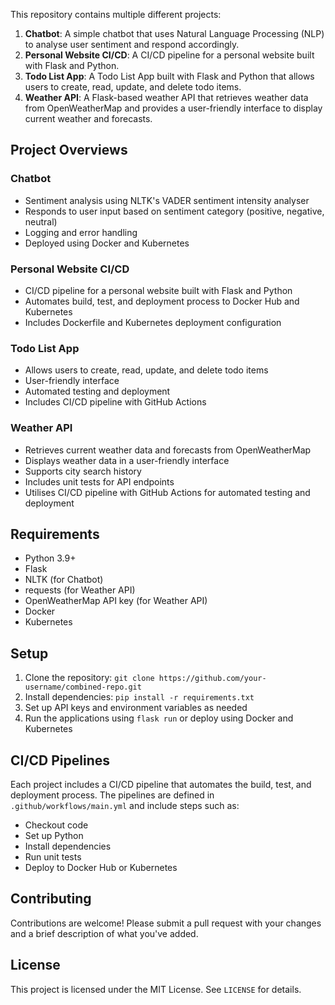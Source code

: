 This repository contains multiple  different projects:

1. **Chatbot**: A simple chatbot that uses Natural Language Processing (NLP) to analyse user sentiment and respond accordingly.
2. **Personal Website CI/CD**: A CI/CD pipeline for a personal website built with Flask and Python.
3. **Todo List App**: A Todo List App built with Flask and Python that allows users to create, read, update, and delete todo items.
4. **Weather API**: A Flask-based weather API that retrieves weather data from OpenWeatherMap and provides a user-friendly interface to display current weather and forecasts.

## Project Overviews

### Chatbot

* Sentiment analysis using NLTK's VADER sentiment intensity analyser
* Responds to user input based on sentiment category (positive, negative, neutral)
* Logging and error handling
* Deployed using Docker and Kubernetes

### Personal Website CI/CD

* CI/CD pipeline for a personal website built with Flask and Python
* Automates build, test, and deployment process to Docker Hub and Kubernetes
* Includes Dockerfile and Kubernetes deployment configuration

### Todo List App

* Allows users to create, read, update, and delete todo items
* User-friendly interface
* Automated testing and deployment
* Includes CI/CD pipeline with GitHub Actions

### Weather API

* Retrieves current weather data and forecasts from OpenWeatherMap
* Displays weather data in a user-friendly interface
* Supports city search history
* Includes unit tests for API endpoints
* Utilises CI/CD pipeline with GitHub Actions for automated testing and deployment

## Requirements

* Python 3.9+
* Flask
* NLTK (for Chatbot)
* requests (for Weather API)
* OpenWeatherMap API key (for Weather API)
* Docker
* Kubernetes

## Setup

1. Clone the repository: `git clone https://github.com/your-username/combined-repo.git`
2. Install dependencies: `pip install -r requirements.txt`
3. Set up API keys and environment variables as needed
4. Run the applications using `flask run` or deploy using Docker and Kubernetes

## CI/CD Pipelines

Each project includes a CI/CD pipeline that automates the build, test, and deployment process. The pipelines are defined in `.github/workflows/main.yml` and include steps such as:

* Checkout code
* Set up Python
* Install dependencies
* Run unit tests
* Deploy to Docker Hub or Kubernetes

## Contributing

Contributions are welcome! Please submit a pull request with your changes and a brief description of what you've added.

## License

This project is licensed under the MIT License. See `LICENSE` for details.
